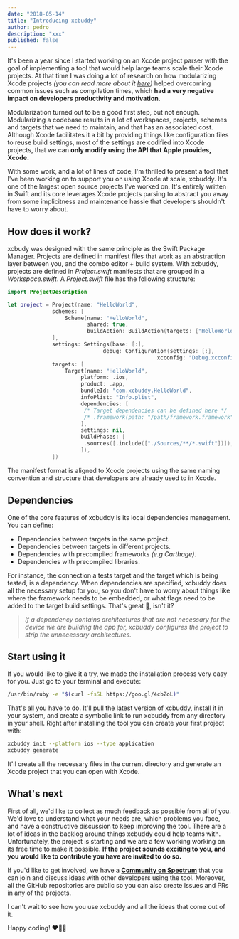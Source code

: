```yaml
---
date: "2018-05-14"
title: "Introducing xcbuddy"
author: pedro
description: "xxx"
published: false
---
```


It's been a year since I started working on an Xcode project parser with the goal of implementing a tool that would help large teams scale their Xcode projects. At that time I was doing a lot of research on how modularizing Xcode projects _(you can read more about it [here](https://github.com/pepibumur/microfeatures-guidelines))_ helped overcoming common issues such as compilation times, which **had a very negative impact on developers productivity and motivation.**

Modularization turned out to be a good first step, but not enough. Modularizing a codebase results in a lot of workspaces, projects, schemes and targets that we need to maintain, and that has an associated cost. Although Xcode facilitates it a bit by providing things like configuration files to reuse build settings, most of the settings are codified into Xcode projects, that we can **only modify using the API that Apple provides, Xcode.**

With some work, and a lot of lines of code, I'm thrilled to present a tool that I've been working on to support you on using Xcode at scale, xcbuddy. It's one of the largest open source projects I've worked on. It's entirely written in Swift and its core leverages Xcode projects parsing to abstract you away from some implicitness and maintenance hassle that developers shouldn't have to worry about.

## How does it work?

xcbudy was designed with the same principle as the Swift Package Manager. Projects are defined in manifest files that work as an abstraction layer between you, and the combo editor + build system. With xcbuddy, projects are defined in _Project.swift_ manifests that are grouped in a _Workspace.swift_. A _Project.swift_ file has the following structure:

```swift
import ProjectDescription

let project = Project(name: "HelloWorld",
              schemes: [
                  Scheme(name: "HelloWorld",
                         shared: true,
                         buildAction: BuildAction(targets: ["HelloWorld"])),
              ],
              settings: Settings(base: [:],
                              debug: Configuration(settings: [:],
                                               xcconfig: "Debug.xcconfig")),
              targets: [
                  Target(name: "HelloWorld",
                       platform: .ios,
                       product: .app,
                       bundleId: "com.xcbuddy.HelloWorld",
                       infoPlist: "Info.plist",
                       dependencies: [
                        /* Target dependencies can be defined here */
                        /* .framework(path: "/path/framework.framework") */
                       ],
                       settings: nil,
                       buildPhases: [
                        .sources([.include(["./Sources/**/*.swift"])]),
                       ]),
              ])
```

The manifest format is aligned to Xcode projects using the same naming convention and structure that developers are already used to in Xcode.

## Dependencies

One of the core features of xcbuddy is its local dependencies management. You can define:

* Dependencies between targets in the same project.
* Dependencies between targets in different projects.
* Dependencies with precompiled frameworks _(e.g Carthage)_.
* Dependencies with precompiled libraries.

For instance, the connection a tests target and the target which is being tested, is a dependency. When dependencies are specified, xcbuddy does all the necessary setup for you, so you don't have to worry about things like where the framework needs to be embedded, or what flags need to be added to the target build settings. That's great 🎉, isn't it?

> _If a dependency contains architectures that are not necessary for the device we are building the app for, xcbuddy configures the project to strip the unnecessary architectures._

## Start using it

If you would like to give it a try, we made the installation process very easy for you. Just go to your terminal and execute:

```bash
/usr/bin/ruby -e "$(curl -fsSL https://goo.gl/4cbZoL)"
```

That's all you have to do. It'll pull the latest version of xcbuddy, install it in your system, and create a symbolic link to run xcbuddy from any directory in your shell. Right after installing the tool you can create your first project with:

```bash
xcbuddy init --platform ios --type application
xcbuddy generate
```

It'll create all the necessary files in the current directory and generate an Xcode project that you can open with Xcode.

## What's next

First of all, we'd like to collect as much feedback as possible from all of you. We'd love to understand what your needs are, which problems you face, and have a constructive discussion to keep improving the tool. There are a lot of ideas in the backlog around things xcbuddy could help teams with. Unfortunately, the project is starting and we are a few working working on its free time to make it possible. **If the project sounds exciting to you, and you would like to contribute you have are invited to do so.**

If you'd like to get involved, we have a [**Community on Spectrum**](https://spectrum.chat/xcbuddy) that you can join and discuss ideas with other developers using the tool. Moreover, all the GitHub repositories are public so you can also create Issues and PRs in any of the projects.

I can't wait to see how you use xcbuddy and all the ideas that come out of it.

Happy coding! ❤️👩‍💻
